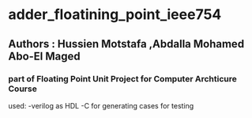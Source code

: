 # adder_floatining_point_ieee754
## Authors : Hussien Motstafa ,Abdalla Mohamed Abo-El Maged 
### part of Floating Point Unit Project for Computer Archticure Course
used: 
-verilog as HDL
-C for generating cases for testing
